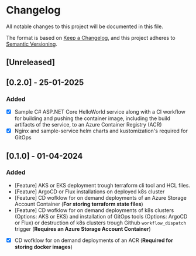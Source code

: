 # Changelog

All notable changes to this project will be documented in this file.

The format is based on [Keep a Changelog](https://keepachangelog.com/en/1.0.0/),
and this project adheres to [Semantic Versioning](https://semver.org/spec/v2.0.0.html).

## [Unreleased]

## [0.2.0] - 25-01-2025

### Added

- [x] Sample C# ASP.NET Core HelloWorld service along with a CI workflow for building and pushing the container image, including the build artifacts of the service, to an Azure Container Registry (ACR)
- [x] Nginx and sample-service helm charts and kustomization's required for GitOps

## [0.1.0] - 01-04-2024

### Added

- [Feature] AKS or EKS deployment trough terraform cli tool and HCL files. 
- [Feature] ArgoCD or Flux installations on deployed k8s cluster
- [Feature] CD wofklow for on demand deployments of an Azure Storage Account Container (**For storing terraform state files**)
- [Feature] CD wofklow for on demand deployments of k8s clusters (Options: AKS or EKS) and installation of GitOps tools (Options: ArgoCD or Flux) or destruction of k8s clusters trough Github `workflow_dispatch` trigger (**Requires an Azure Storage Account Container**)
- [x] CD wofklow for on demand deployments of an ACR (**Required for storing docker images**)